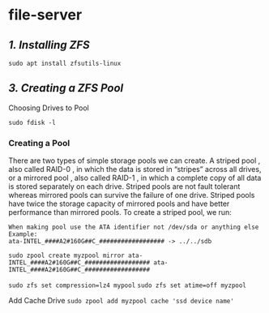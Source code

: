 # file-server
## _**1. Installing ZFS**_
```sudo apt install zfsutils-linux```

## _**3. Creating a ZFS Pool**_
Choosing Drives to Pool

```sudo fdisk -l```
### Creating a Pool

There are two types of simple storage pools we can create. A striped pool , also called RAID-0 , in which the data is stored in “stripes” across all drives, or a mirrored pool , also called RAID-1 , in which a complete copy of all data is stored separately on each drive. Striped pools are not fault tolerant whereas mirrored pools can survive the failure of one drive. Striped pools have twice the storage capacity of mirrored pools and have better performance than mirrored pools.
To create a striped pool, we run:

```
When making pool use the ATA identifier not /dev/sda or anything else
Example:
ata-INTEL_####A2#160G##C_################## -> ../../sdb
```


```sudo zpool create myzpool mirror ata-INTEL_####A2#160G##C_################## ata-INTEL_####A2#160G##C_##################```

```sudo zfs set compression=lz4 mypool```
```sudo zfs set atime=off myzpool```

Add Cache Drive
```sudo zpool add myzpool cache 'ssd device name'```


